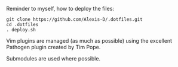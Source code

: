 Reminder to myself, how to deploy the files:

    git clone https://github.com/Alexis-D/.dotfiles.git
    cd .dotfiles
    . deploy.sh

Vim plugins are managed (as much as possible) using the excellent Pathogen plugin created by Tim Pope.

Submodules are used where possible.
